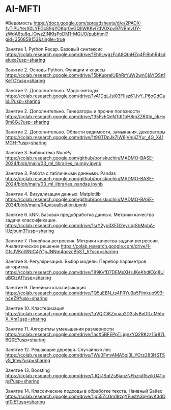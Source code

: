 # AI-MFTI
#Ведомость
https://docs.google.com/spreadsheets/d/e/2PACX-1vTiPUYerX0LYFGc89gYOKgr0vGQhWKKyl7dV0Xpv97NBmvUY-zWdA6tu8q_lOwzZjNKlsPoDM1-MGUO/pubhtml?gid=350858153&single=true

Занятие 1. Python Recap. Базовый синтаксис 
https://colab.research.google.com/drive/1Eh9LwgzFcA8QtnHZq4FiBbhR4sdeluxa?usp=sharing

Занятие 2. Основы Python. Функции и классы 
https://colab.research.google.com/drive/15bKuprelUBhRrYuW2wnCjAYQStt1KeTC?usp=sharing

Занятие 2. Дополнительно. Magic-методы 
https://colab.research.google.com/drive/1vA1DqLJsi03FIIsz61JvY_P6oGdCabLl?usp=sharing

Занятие 2. Дополнительно. Генераторы и прочие полезности
https://colab.research.google.com/drive/135FvhQeNTdt1bH8mZZ6XId_ckHy8m8GJ?usp=sharing

Занятие 2. Дополнительно. Области видимости, замыкания, декораторы
https://colab.research.google.com/drive/1t9GTDpJk7lW6jVnujZYur_4G_X41MGH-?usp=sharing

Занятие 3. Библиотека NumPy
https://colab.research.google.com/github/boriskuchin/MADMO-BASE-2024/blob/main/03_ml_libraries_numpy.ipynb

Занятие 3. Работа с табличными данными. Pandas
https://colab.research.google.com/github/boriskuchin/MADMO-BASE-2024/blob/main/03_ml_libraries_pandas.ipynb

Занятие 4. Визуализация данных. Matplotlib
https://colab.research.google.com/github/boriskuchin/MADMO-BASE-2024/blob/main/04_visualisation.ipynb

Занятие 6. kNN. Базовая предобработка данных. Метрики качества задачи классификации. 
https://colab.research.google.com/drive/1srY2yp0XFD2eyrIqr8hMpbA-IUzjbum3?usp=sharing

Занятие 7. Линейная регрессия. Метрики качества задачи регрессии. Аналитическое решение
https://colab.research.google.com/drive/1-GfsJVKqWNlC4jY1pJNNm4qezcB5ST_h?usp=sharing

Занятие 8. Регуляризация. Выбор модели. Перебор параметров алгоритма.
https://colab.research.google.com/drive/189KvfD7DEMsXHsJKeKhdKXq8UuBCizAf?usp=sharing

Занятие 9. Линейная классификация
https://colab.research.google.com/drive/1Q5uEBN_ts4FRYu9p5Flmkup993-n4eZ9?usp=sharing

Занятие 10. Кластеризация
https://colab.research.google.com/drive/1qVQlGiKZxuaa2D3sIvBnDILcMhtoX_Xm?usp=sharing

Занятие 11. Алгоритмы уменьшения размерности
https://colab.research.google.com/drive/1acX5BFEPpTLjgnxYQ2RKzz15r87L6Q0E?usp=sharing

Занятие 12. Решающие деревья. Случайный лес
https://colab.research.google.com/drive/1Wu0FmvAMA5qj3I_YOrz283HSTSyS_1mw?usp=sharing

Занятие 13. Boosting
https://colab.research.google.com/drive/1JQs1SqtZsBjanzNFbzjuR5zikU41lxpd?usp=sharing

Занятие 14. Классические подходы в обработке текста. Наивный Байес
https://colab.research.google.com/drive/1ig55ZcGm19zqYEustA3qHavK3dOgf0lE?usp=sharing
